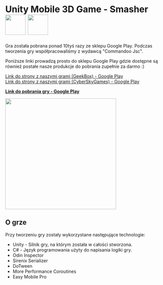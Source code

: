 # Unity Mobile 3D Game - Smasher <img src= "https://i.ibb.co/qghcnp1/GK-logo-rounded.png" width = 64> <img src= "https://i.ibb.co/ySyLSq3/Cyber-Sky-Games-Without-Title.png" width = 64>

Gra została pobrana ponad 10tyś razy ze sklepu Google Play. Podczas tworzenia gry współpracowaliśmy z wydawcą "Commandoo Jsc". <br>

Poniższe linki prowadzą prosto do sklepu Google Play gdzie dostępne są również postałe nasze produkcje do pobrania zupełnie za darmo :)<br>

[Link do strony z naszymi grami (GeekBox) - Google Play](https://play.google.com/store/apps/dev?id=6893354586300001935) <br>
[Link do strony z naszymi grami (CyberSkyGames) - Google Play](https://play.google.com/store/apps/dev?id=6955278336175220384) <br>

[**Link do pobrania gry - Google Play**](https://play.google.com/store/apps/details?id=com.geekbox.rushsmashrunning&hl=pl)

<img src= "Creativities/smasher_trailer_gif.gif" width = 350>

## O grze

Przy tworzeniu gry zostały wykorzystane następujące technologie:

- Unity - Silnik gry, na którym została w całości stworzona.
- C#    - Język programowania użyty do napisania logiki gry.
- Odin Inspector
- Sirenix Serializer
- DoTween
- More Performance Coroutines
- Easy Mobile Pro
